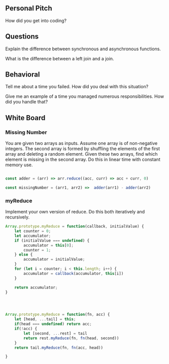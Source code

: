 ## Personal Pitch

How did you get into coding?

## Questions

Explain the difference between synchronous and asynchronous functions.

What is the difference between a left join and a join.

## Behavioral

Tell me about a time you failed. How did you deal with this situation?

Give me an example of a time you managed numerous responsibilities. How did you handle that?

## White Board

### Missing Number

You are given two arrays as inputs. 
Assume one array is of non-negative integers. The second array is formed by shuffling the elements of the first array and deleting a random element. Given these two arrays, find which element is missing in the second array. Do this in linear time with constant memory use.

```js

const adder = (arr) => arr.reduce((acc, curr) => acc + curr, 0)

const missingNumber = (arr1, arr2) =>  adder(arr1) - adder(arr2)
```

### myReduce

Implement your own version of reduce. Do this both iteratively and recursively.

```js
Array.prototype.myReduce = function(callback, initialValue) {
    let counter = 0;
    let accumulator;
    if (initialValue === undefined) {
        accumulator = this[0];
        counter = 1;
    } else {
        accumulator = initialValue;
    }
    for (let i = counter; i < this.length; i++) {
        accumulator = callback(accumulator, this[i])
    }

    return accumulator;
}




Array.prototype.myReduce = function(fn, acc) {
	let [head, ...tail] = this;
	if(head === undefined) return acc;
	if(!acc) {
		let [second, ...rest] = tail
		return rest.myReduce(fn, fn(head, second))
	}
	return tail.myReduce(fn, fn(acc, head))

}

```
